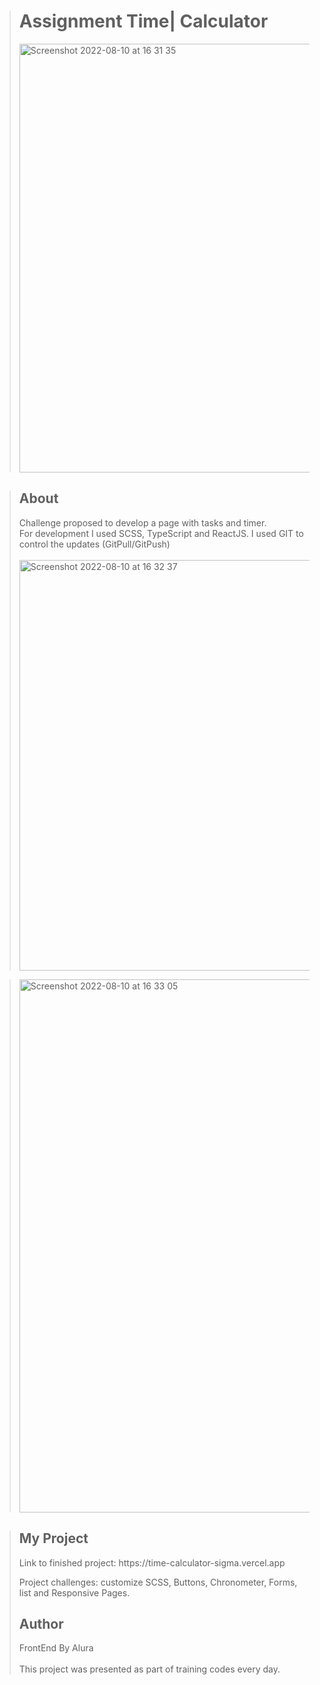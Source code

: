 ><h1> Assignment Time| Calculator </h1>
><img width="686" alt="Screenshot 2022-08-10 at 16 31 35" src="https://user-images.githubusercontent.com/100166870/183945767-d97c7536-e62f-4186-afa6-781ff811bf93.png">




><h2>About</h2>
>Challenge proposed to develop a page with tasks and timer.
><br>
>For development I used SCSS, TypeScript and ReactJS. I used GIT to control the updates (GitPull/GitPush)
><br>
><br>
><img width="657" alt="Screenshot 2022-08-10 at 16 32 37" src="https://user-images.githubusercontent.com/100166870/183945843-663b9c85-7228-4b75-9c7d-36628fd78ce0.png">

><img width="853" alt="Screenshot 2022-08-10 at 16 33 05" src="https://user-images.githubusercontent.com/100166870/183945934-79dff3e2-e167-4bcb-a344-6f845190adc8.png">



>
><h2>My Project</h2>
>Link to finished project: https://time-calculator-sigma.vercel.app
>
>
>Project challenges: customize SCSS, Buttons, Chronometer, Forms, list and Responsive Pages.
><h2>Author</h2>
> FrontEnd By Alura 
><br>
><br>
>This project was presented as part of training codes every day.
>







